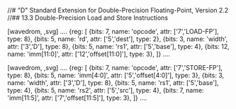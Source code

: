 //# "D" Standard Extension for Double-Precision Floating-Point, Version 2.2
//## 13.3 Double-Precision Load and Store Instructions

[wavedrom, ,svg]
....
{reg: [
{bits: 7,  name: 'opcode',    attr: ['7','LOAD-FP'],  type: 8},
{bits: 5,  name: 'rd',        attr: ['5','dest'],     type: 2},
{bits: 3,  name: 'width',     attr: ['3','D'],    type: 8},
{bits: 5,  name: 'rs1',       attr: ['5','base'],     type: 4},
{bits: 12, name: 'imm[11:0]', attr: ['12','offset[11:0]'],   type: 3},
]}
....

[wavedrom, ,svg]
....
{reg: [
{bits: 7,  name: 'opcode',    attr: ['7','STORE-FP'], type: 8},
{bits: 5,  name: 'imm[4:0]',  attr: ['5','offset[4:0]'],   type: 3},
{bits: 3,  name: 'width',     attr: ['3','D'],    type: 8},
{bits: 5,  name: 'rs1',       attr: ['5','base'],     type: 4},
{bits: 5,  name: 'rs2',       attr: ['5','src'],      type: 4},
{bits: 7, name: 'imm[11:5]', attr: ['7','offset[11:5]'],   type: 3},
]}
....
